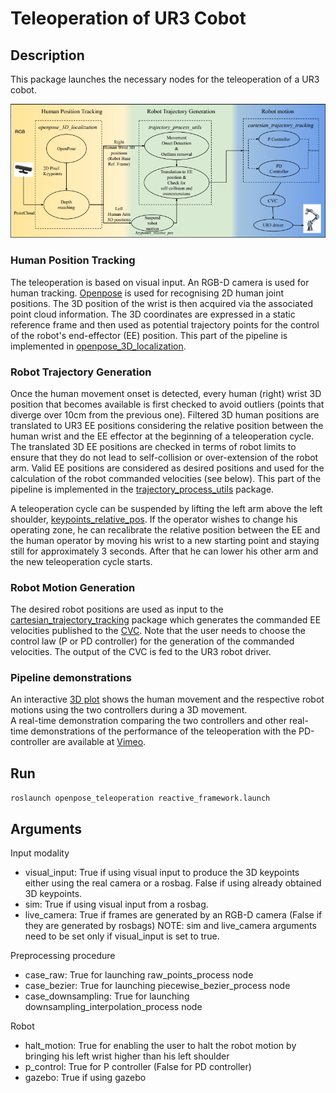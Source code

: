 # Teleoperation of UR3 Cobot

## Description
This package launches the necessary nodes for the teleoperation of a UR3 cobot.

<img src="https://github.com/Roboskel-Manipulation/demo_teleoperation/blob/main/pipeline-git.png" />

### Human Position Tracking
The teleoperation is based on visual input. An RGB-D camera is used for human tracking. [Openpose](https://github.com/CMU-Perceptual-Computing-Lab/openpose) is used for recognising 2D human joint positions. The 3D position of the wrist is then acquired via the associated point cloud information. The 3D  coordinates are expressed in a static reference frame and then used as potential trajectory points for the control of the robot's end-effector (EE) position. This part of the pipeline is implemented in [openpose_3D_localization](https://github.com/Roboskel-Manipulation/openpose_3D_localization).

### Robot Trajectory Generation
Once the human movement onset is detected, every human (right) wrist 3D position that becomes available is first checked to avoid outliers (points that diverge over 10cm from the previous one). Filtered 3D human positions are translated to UR3 EE positions considering the relative position between the human wrist and the EE effector at the beginning of a teleoperation cycle. The translated 3D EE positions are checked in terms of robot limits to ensure that they do not lead to self-collision or over-extension of the robot arm.
Valid EE positions are considered as desired positions and used for the calculation of the robot commanded velocities (see below).  This part of the pipeline is implemented in the [trajectory_process_utils](https://github.com/Roboskel-Manipulation/trajectory_process_utils) package.
 
A teleoperation cycle can be suspended by lifting the left arm above the left shoulder, [keypoints_relative_pos](https://github.com/Roboskel-Manipulation/keypoints_relative_pos).  If the operator wishes to change his operating zone, he can recalibrate the relative position between the EE and the human operator by moving his wrist to a new starting point and staying still for approximately 3 seconds. After that he can lower his other arm and the new teleoperation cycle starts. 
 
### Robot Motion Generation
 
The desired robot positions are used as input to the [cartesian_trajectory_tracking](https://github.com/Roboskel-Manipulation/cartesian_trajectory_tracking) package which generates the commanded EE velocities published to the [CVC](https://github.com/Roboskel-Manipulation/manos/tree/updated_driver/manos_cartesian_control). Note that the user needs to choose the control law (P or PD controller) for the generation of the commanded velocities. The output of the CVC is fed to the UR3 robot driver.

### Pipeline demonstrations 
An interactive [3D plot](https://htmlpreview.github.io/?https://github.com/Roboskel-Manipulation/demo_teleoperation/blob/main/3D_visualization.html) shows the human movement and the respective robot motions using the two controllers during a 3D movement.  
A real-time demonstration comparing the two controllers and other real-time demonstrations of the performance of the teleoperation with the PD-controller are available at [Vimeo](https://vimeo.com/showcase/7718151/).

## Run
`roslaunch openpose_teleoperation reactive_framework.launch`

## Arguments
Input modality
* visual_input: True if using visual input to produce the 3D keypoints either using the real camera or a rosbag. False if using already obtained 3D keypoints.
* sim: True if using visual input from a rosbag.
* live_camera: True if frames are generated by an RGB-D camera (False if they are generated by rosbags)
NOTE: sim and live_camera arguments need to be set only if visual_input is set to true.

Preprocessing procedure
* case_raw: True for launching raw_points_process node
* case_bezier: True for launching piecewise_bezier_process node
* case_downsampling: True for launching downsampling_interpolation_process node

Robot
* halt_motion: True for enabling the user to halt the robot motion by bringing his left wrist higher than his left shoulder
* p_control: True for P controller (False for PD controller)
* gazebo: True if using gazebo

